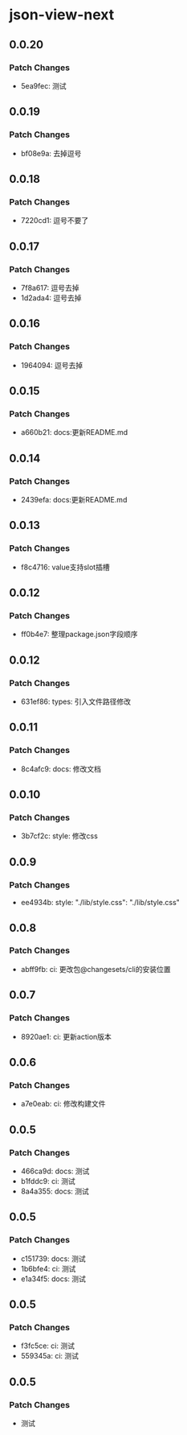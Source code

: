 # json-view-next

## 0.0.20

### Patch Changes

- 5ea9fec: 测试

## 0.0.19

### Patch Changes

- bf08e9a: 去掉逗号

## 0.0.18

### Patch Changes

- 7220cd1: 逗号不要了

## 0.0.17

### Patch Changes

- 7f8a617: 逗号去掉
- 1d2ada4: 逗号去掉

## 0.0.16

### Patch Changes

- 1964094: 逗号去掉

## 0.0.15

### Patch Changes

- a660b21: docs:更新README.md

## 0.0.14

### Patch Changes

- 2439efa: docs:更新README.md

## 0.0.13

### Patch Changes

- f8c4716: value支持slot插槽

## 0.0.12

### Patch Changes

- ff0b4e7: 整理package.json字段顺序

## 0.0.12

### Patch Changes

- 631ef86: types: 引入文件路径修改

## 0.0.11

### Patch Changes

- 8c4afc9: docs: 修改文档

## 0.0.10

### Patch Changes

- 3b7cf2c: style: 修改css

## 0.0.9

### Patch Changes

- ee4934b: style: "./lib/style.css": "./lib/style.css"

## 0.0.8

### Patch Changes

- abff9fb: ci: 更改包@changesets/cli的安装位置

## 0.0.7

### Patch Changes

- 8920ae1: ci: 更新action版本

## 0.0.6

### Patch Changes

- a7e0eab: ci: 修改构建文件

## 0.0.5

### Patch Changes

- 466ca9d: docs: 测试
- b1fddc9: ci: 测试
- 8a4a355: docs: 测试

## 0.0.5

### Patch Changes

- c151739: docs: 测试
- 1b6bfe4: ci: 测试
- e1a34f5: docs: 测试

## 0.0.5

### Patch Changes

- f3fc5ce: ci: 测试
- 559345a: ci: 测试

## 0.0.5

### Patch Changes

- 测试
